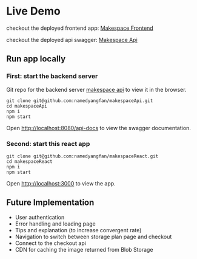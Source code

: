 # Live Demo
checkout the deployed frontend app: [Makespace Frontend](http://20.48.133.244/)


checkout the deployed api swagger: [Makespace Api](http://20.151.29.24:8080/api-docs/)

## Run app locally

### First: start the backend server
Git repo for the backend server [makespace api](https://github.com/namedyangfan/makespaceApi) to view it in the browser.
```
git clone git@github.com:namedyangfan/makespaceApi.git
cd makespaceApi
npm i
npm start
```
Open [http://localhost:8080/api-docs](http://localhost:8080/api-docs) to view the swagger documentation.

### Second: start this react app
```
git clone git@github.com:namedyangfan/makespaceReact.git
cd makespaceReact
npm i
npm start
```
Open [http://localhost:3000](http://localhost:3000) to view the app.

## Future Implementation
  - User authentication
  - Error handling and loading page
  - Tips and explanation  (to increase convergent rate)
  - Navigation to switch between storage plan page and checkout
  - Connect to the checkout api
  - CDN for caching the image returned from Blob Storage